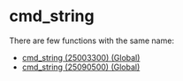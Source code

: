 # cmd_string

There are few functions with the same name:

- [cmd_string (25003300) (Global)](./cmd_string_25003300.md)
- [cmd_string (25090500) (Global)](./cmd_string_25090500.md)
